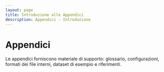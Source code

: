 ```yaml
---
layout: page
title: Introduzione alle Appendici
description: Appendici - Introduzione
---
```


# Appendici

Le appendici forniscono materiale di supporto: glossario, configurazioni, formati dei file interni, dataset di esempio e riferimenti.
